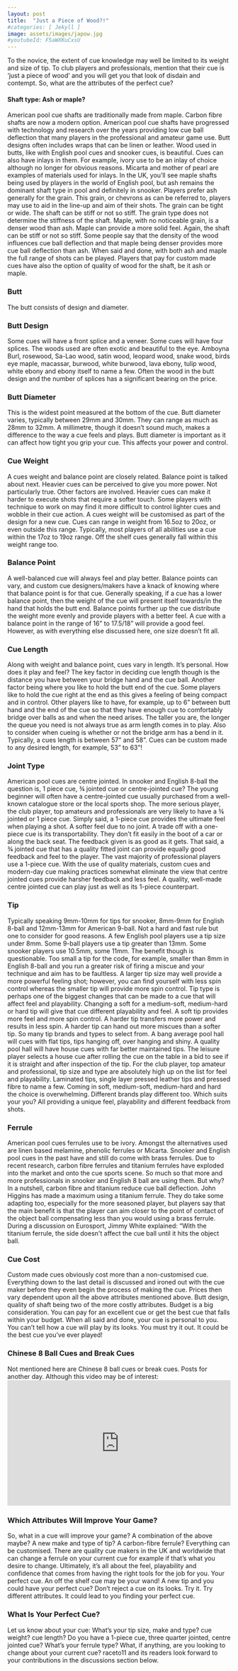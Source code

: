 ```yaml
---
layout: post
title:  "Just a Piece of Wood?!"
#categories: [ Jekyll ]
image: assets/images/japow.jpg
#youtubeId: F5aWXKuCxsU
---
```


To the novice, the extent of cue knowledge may well be limited to its weight and size of tip.  To club players and professionals, mention that their cue is ‘just a piece of wood’ and you will get you that look of disdain and contempt.
So, what are the attributes of the perfect cue?

<h4>Shaft type: Ash or maple?</h4>
American pool cue shafts are traditionally made from maple.  Carbon fibre shafts are now a modern option.  American pool cue shafts have progressed with technology and research over the years providing low cue ball deflection that many players in the professional and amateur game use.  Butt designs often includes wraps that can be linen or leather. Wood used in butts, like with English pool cues and snooker cues, is beautiful.  Cues can also have inlays in them.  For example, ivory use to be an inlay of choice although no longer for obvious reasons.  Micarta and mother of pearl are examples of materials used for inlays.
In the UK, you’ll see maple shafts being used by players in the world of English pool, but ash remains the dominant shaft type in pool and definitely in snooker.
Players prefer ash generally for the grain.  This grain, or chevrons as can be referred to, players may use to aid in the line-up and aim of their shots.  The grain can be tight or wide.  The shaft can be stiff or not so stiff.  The grain type does not determine the stiffness of the shaft.
Maple, with no noticeable grain, is a denser wood than ash.  Maple can provide a more solid feel. Again, the shaft can be stiff or not so stiff.  
Some people say that the density of the wood influences cue ball deflection and that maple being denser provides more cue ball deflection than ash.
When said and done, with both ash and maple the full range of shots can be played.  Players that pay for custom made cues have also the option of quality of wood for the shaft, be it ash or maple. 

<h3>Butt</h3>
The butt consists of design and diameter.
<h3>Butt Design</h3>
Some cues will have a front splice and a veneer.  Some cues will have four splices.  The woods used 
are often exotic and beautiful to the eye.  Amboyna Burl, rosewood, Sa-Lao wood, satin wood, 
leopard wood, snake wood, birds eye maple, macassar, burwood, white burwood, lava ebony, tulip 
wood, white ebony and ebony itself to name a few.  Often the wood in the butt design and the 
number of splices has a significant bearing on the price.
<h3>Butt Diameter</h3>
This is the widest point measured at the bottom of the cue.
Butt diameter varies, typically between 29mm and 30mm. They can range as much as 28mm to 32mm. A millimetre, though it doesn’t sound much, makes a difference to the way a cue feels and plays.
Butt diameter is important as it can affect how tight you grip your cue.  This affects your power and control.

<h3>Cue Weight</h3>
A cues weight and balance point are closely related.  Balance point is talked about next.  
Heavier cues can be perceived to give you more power.  Not particularly true.  Other factors are involved.  Heavier cues can make it harder to execute shots that require a softer touch.  Some players with technique to work on may find it more difficult to control lighter cues and wobble in their cue action.  A cues weight will be customised as part of the design for a new cue.  Cues can range in weight from 16.5oz to 20oz, or even outside this range.  Typically, most players of all abilities use a cue within the 17oz to 19oz range.  Off the shelf cues generally fall within this weight range too.

<h3>Balance Point</h3>
A well-balanced cue will always feel and play better.  Balance points can vary, and custom cue designers/makers have a knack of knowing where that balance point is for that cue.  Generally speaking, if a cue has a lower balance point, then the weight of the cue will present itself towards/in the hand that holds the butt end.  Balance points further up the cue distribute the weight more evenly and provide players with a better feel. A cue with a balance point in the range of 16” to 17.5/18” will provide a good feel.  However, as with everything else discussed here, one size doesn’t fit all.

<h3>Cue Length</h3>
Along with weight and balance point, cues vary in length.  It’s personal.  How does it play and feel?  The key factor in deciding cue length though is the distance you have between your bridge hand and the cue ball.  Another factor being where you like to hold the butt end of the cue.  Some players like to hold the cue right at the end as this gives a feeling of being compact and in control.  Other players like to have, for example, up to 6” between butt hand and the end of the cue so that they have enough cue to comfortably bridge over balls as and when the need arises.  The taller you are, the longer the queue you need is not always true as arm length comes in to play.  Also to consider when cueing is whether or not the bridge arm has a bend in it.
Typically, a cues length is between 57” and 58”.  Cues can be custom made to any desired length, for example, 53” to 63”!

<h3>Joint Type</h3>
American pool cues are centre jointed.
In snooker and English 8-ball the question is, 1 piece cue, ¾ jointed cue or centre-jointed cue?  The young beginner will often have a centre-jointed cue usually purchased from a well-known catalogue store or the local sports shop.  The more serious player, the club player, top amateurs and professionals are very likely to have a ¾ jointed or 1 piece cue.  Simply said, a 1-piece cue provides the ultimate feel when playing a shot.  A softer feel due to no joint.  A trade off with a one-piece cue is its transportability.  They don’t fit easily in the boot of a car or along the back seat.  The feedback given is as good as it gets.  That said, a ¾ jointed cue that has a quality fitted joint can provide equally good feedback and feel to the player.  The vast majority of professional players use a 1-piece cue.
With the use of quality materials, custom cues and modern-day cue making practices somewhat eliminate the view that centre jointed cues provide harsher feedback and less feel.  A quality, well-made centre jointed cue can play just as well as its 1-piece counterpart.

<h3>Tip</h3>
Typically speaking 9mm-10mm for tips for snooker, 8mm-9mm for English 8-ball and 12mm-13mm for American 9-ball.  Not a hard and fast rule but one to consider for good reasons.  A few English pool players use a tip size under 8mm.  Some 9-ball players use a tip greater than 13mm.  Some snooker players use 10.5mm, some 11mm.  The benefit though is questionable.
Too small a tip for the code, for example, smaller than 8mm in English 8-ball and you run a greater risk of firing a miscue and your technique and aim has to be faultless.  A larger tip size may well provide a more powerful feeling shot; however, you can find yourself with less spin control whereas the smaller tip will provide more spin control. 
Tip type is perhaps one of the biggest changes that can be made to a cue that will affect feel and playability.  Changing a soft for a medium-soft, medium-hard or hard tip will give that cue different playability and feel. A soft tip provides more feel and more spin control.  A harder tip transfers more power and results in less spin.  A harder tip can hand out more miscues than a softer tip.
So many tip brands and types to select from.  A bang average pool hall will cues with flat tips, tips hanging off, over hanging and shiny.  A quality pool hall will have house cues with far better maintained tips.  The leisure player selects a house cue after rolling the cue on the table in a bid to see if it is straight and after inspection of the tip. For the club player, top amateur and professional, tip size and type are absolutely high up on the list for feel and playability.  Laminated tips, single layer pressed leather tips and pressed fibre to name a few.  Coming in soft, medium-soft, medium-hard and hard the choice is overwhelming.  Different brands play different too.  Which suits your you?  All providing a unique feel, playability and different feedback from shots.

<h3>Ferrule</h3>
American pool cues ferrules use to be ivory.  Amongst the alternatives used are linen based melamine, phenolic ferrules or Micarta. 
Snooker and English pool cues in the past have and still do come with brass ferrules.  Due to recent research, carbon fibre ferrules and titanium ferrules have exploded into the market and onto the cue sports scene.  So much so that more and more professionals in snooker and English 8 ball are using them. But why?  In a nutshell, carbon fibre and titanium reduce cue ball deflection.  John Higgins has made a maximum using a titanium ferrule.  They do take some adapting too, especially for the more seasoned player, but players say that the main benefit is that the player can aim closer to the point of contact of the object ball compensating less than you would using a brass ferrule.
During a discussion on Eurosport, Jimmy White explained: “With the titanium ferrule, the side doesn't affect the cue ball until it hits the object ball.

<h3>Cue Cost</h3>
Custom made cues obviously cost more than a non-customised cue.  Everything down to the last detail is discussed and ironed out with the cue maker before they even begin the process of making the cue.  Prices then vary dependent upon all the above attributes mentioned above.  Butt design, quality of shaft being two of the more costly attributes.
Budget is a big consideration.  You can pay for an excellent cue or get the best cue that falls within your budget.
When all said and done, your cue is personal to you.  You can’t tell how a cue will play by its looks.  You must try it out.  It could be the best cue you’ve ever played!

<h3>Chinese 8 Ball Cues and Break Cues</h3>
Not mentioned here are Chinese 8 ball cues or break cues.  Posts for another day.  Although this video may be of interest:

<style>
.video-holder {
  position: relative;
  width: 100%;
  height: 0;
  padding-bottom: 56.25%;
  overflow: hidden;
}
.video-holder iframe {
  position: absolute;
  top: 0;
  left: 0;
  width: 100%;
  height: 100%;
}
</style>
<div class="video-holder">
  <iframe width="380"
          height="300" 
          src="https://www.youtube.com/embed/F5aWXKuCxsU" 
          frameborder="0" 
          allowfullscreen></iframe>
</div>

<!--<div style="text-align:center;">
    <iframe width="420" height="420" class="video" 
src="https://www.youtube.com/embed/m1jlkLcmwqM">
</iframe>
      </div> -->

<!--<div style="text-align:center;">
		<iframe width="420" height="315" src="https://www.youtube.com/embed/F5aWXKuCxsU" frameborder="0" allowfullscreen></iframe>
</div>


<div class="video-holder">
  <iframe width="420"
          height="315" 
          src="https://www.youtube.com/embed/F5aWXKuCxsU" 
          frameborder="0" 
          allowfullscreen></iframe>
</div>-->

<!--<iframe width="420" height="315" src="https://www.youtube.com/embed/F5aWXKuCxsU" frameborder="0" allowfullscreen></iframe><br><br>-->

<h3>Which Attributes Will Improve Your Game?</h3>
So, what in a cue will improve your game?  A combination of the above maybe? A new make and type of tip?  A carbon-fibre ferrule? Everything can be customised.  There are quality cue makers in the UK and worldwide that can change a ferrule on your current cue for example if that’s what you desire to change.  
Ultimately, it’s all about the feel, playability and confidence that comes from having the right tools for the job for you.  Your perfect cue.  An off the shelf cue may be your wand!  A new tip and you could have your perfect cue?
Don’t reject a cue on its looks.  Try it. Try different attributes. It could lead to you finding your perfect cue. 

<h3>What Is Your Perfect Cue?</h3>
Let us know about your cue:  What’s your tip size, make and type? cue weight?  cue length? Do you have a 1-piece cue, three quarter jointed, centre jointed cue?  What’s your ferrule type?  
What, if anything, are you looking to change about your current cue?
raceto11 and its readers look forward to your contributions in the discussions section below.

